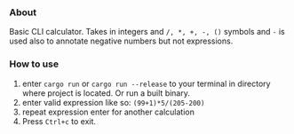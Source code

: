 ### About
Basic CLI calculator. Takes in integers and `/, *, +, -, ()` symbols and `-` is used also to annotate negative numbers but not expressions. 
### How to use
1. enter `cargo run` or `cargo run --release` to your terminal in directory where project is located. Or run a built binary. 
2. enter valid expression like so: `(99+1)*5/(205-200)`
3. repeat expression enter for another calculation
4. Press `Ctrl+c` to exit.